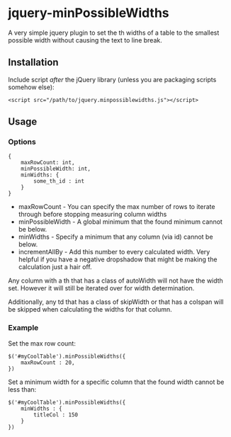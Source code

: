 # jquery-minPossibleWidths

A very simple jquery plugin to set the th widths of a table to the smallest possible width without causing the text to line break.

## Installation

Include script *after* the jQuery library (unless you are packaging scripts somehow else):

    <script src="/path/to/jquery.minpossiblewidths.js"></script>

## Usage

### Options

    {
        maxRowCount: int,
        minPossibleWidth: int,
        minWidths: {
            some_th_id : int
        }
    }

* maxRowCount - You can specify the max number of rows to iterate through before stopping measuring column widths
* minPossibleWidth - A global minimum that the found minimum cannot be below.
* minWidths - Specify a minimum that any column (via <th> id) cannot be below.
* incrementAllBy - Add this number to every calculated width. Very helpful if you have a negative dropshadow that might be making the calculation just a hair off. 

Any column with a th that has a class of autoWidth will not have the width set. However it will still be iterated over for width determination.

Additionally, any td that has a class of skipWidth or that has a colspan will be skipped when calculating the widths for that column.

### Example

Set the max row count:

    $('#myCoolTable').minPossibleWidths({
        maxRowCount : 20,
    })

Set a minimum width for a specific column that the found width cannot be less than:

    $('#myCoolTable').minPossibleWidths({
        minWidths : {
            titleCol : 150
        }
    })

